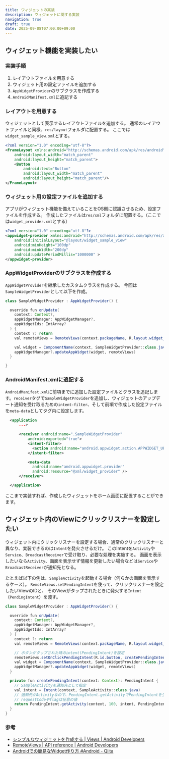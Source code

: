```yaml
---
title: ウィジェットの実装
description: ウィジェットに関する実装
navigation: true
draft: true
date: 2025-09-08T07:00:00+09:00
---
```


## ウィジェット機能を実装したい

### 実装手順

1.  レイアウトファイルを用意する
2.  ウィジェット用の設定ファイルを追加する
3.  `AppWidgetProvider`のサブクラスを作成する
4.  `AndroidManifest.xml`に追記する

### レイアウトを用意する

ウィジェットとして表示するレイアウトファイルを追加する。
通常のレイアウトファイルと同様、`res/layout`フォルダに配置する。
ここでは`widget_sample_view.xml`とする。

```xml
<?xml version="1.0" encoding="utf-8"?>
<FrameLayout xmlns:android="http://schemas.android.com/apk/res/android"
    android:layout_width="match_parent"
    android:layout_height="match_parent">
    <Button
        android:text="Button"
        android:layout_width="match_parent"
        android:layout_height="match_parent"/>
</FrameLayout>
```

### ウィジェット用の設定ファイルを追加する

アプリがウィジェット機能を備えていることをOS側に認識させるため、設定ファイルを作成する。
作成したファイルは`res/xml`フォルダに配置する。（ここでは`widget_provider.xml`とする）

```xml
<?xml version="1.0" encoding="utf-8"?>
<appwidget-provider xmlns:android="http://schemas.android.com/apk/res/android"
    android:initialLayout="@layout/widget_sample_view"
    android:minHeight="100dp"
    android:minWidth="200dp"
    android:updatePeriodMillis="1000000" >
</appwidget-provider>
```

### AppWidgetProviderのサブクラスを作成する

`AppWidgetProvider`を継承したカスタムクラスを作成する。
今回は`SampleWidgetProvider`として以下を作成。

```java
class SampleWidgetProvider : AppWidgetProvider() {

  override fun onUpdate(
    context: Context?,
    appWidgetManager: AppWidgetManager?,
    appWidgetIds: IntArray?
  ) {
    context ?: return
    val remoteViews = RemoteViews(context.packageName, R.layout.widget_sample_view)

    val widget = ComponentName(context, SampleWidgetProvider::class.java)
    appWidgetManager?.updateAppWidget(widget, remoteViews)
  }

}
```

### AndroidManifest.xmlに追記する

`AndroidManifest.xml`に前項までに追加した設定ファイルとクラスを追記します。`receiver`タグで`SampleWidgetProvider`を追加し、ウィジェットのアップデート通知を受け取るための`intent-filter`、そして前項で作成した設定ファイルを`meta-data`としてタグ内に設定します。

```xml
  <application
      ...>
      
      <receiver android:name=".SampleWidgetProvider"
          android:exported="true">
          <intent-filter>
            <action android:name="android.appwidget.action.APPWIDGET_UPDATE" />
          </intent-filter>

          <meta-data
            android:name="android.appwidget.provider"
            android:resource="@xml/widget_provider" />
      </receiver>

  </application>
```

ここまで実装すれば、作成したウィジェットをホーム画面に配置することができます。

## ウィジェット内のViewにクリックリスナーを設定したい

ウィジェット内にクリックリスナーを設定する場合、通常のクリックリスナーと異なり、実装できるのは`Intent`を発火させるだけ。
このIntentを`Activity`や`Service`、`BroadcastReceiver`で受け取り、必要な処理を実施する。
画面を表示したいなら`Activity`、画面を表示せず情報を更新したい場合などは`Service`や`BroadcastReceiver`が通知先となる。

たとえば以下の例は、`SampleActivity`を起動する場合（何らかの画面を表示するケース）。
`RemoteViews.setPendingIntent`を使って、クリックリスナーを設定したいViewのIDと、
そのViewがタップされたときに発火する`Intent`（`PendingIntent`）を渡す。

```java
class SampleWidgetProvider : AppWidgetProvider() {

  override fun onUpdate(
    context: Context?,
    appWidgetManager: AppWidgetManager?,
    appWidgetIds: IntArray?
  ) {
    context ?: return
    val remoteViews = RemoteViews(context.packageName, R.layout.widget_sample_view)

    // ボタンがタップされた時のintent(PendingIntent)を設定
    remoteViews.setOnClickPendingIntent(R.id.button, createPendingIntent(context))
    val widget = ComponentName(context, SampleWidgetProvider::class.java)
    appWidgetManager?.updateAppWidget(widget, remoteViews)
  }

  private fun createPendingIntent(context: Context): PendingIntent {
    // SampleActivityを通知先として指定
    val intent = Intent(context, SampleActivity::class.java)  
    // 通知先がActivityなので、PendingIntent.getActivityでPendingIntentを生成。
    // requestCodeやflagは任意の値
    return PendingIntent.getActivity(context, 100, intent, PendingIntent.FLAG_IMMUTABLE)
  }
}
```

### 参考

  * [シンプルなウィジェットを作成する | Views | Android Developers](https://developer.android.com/develop/ui/views/appwidgets?hl=ja)
  * [RemoteViews | API reference | Android Developers](https://developer.android.com/reference/android/widget/RemoteViews)
  * [Androidでの簡易なWidget作り方 \#Android - Qiita](https://qiita.com/aaari/items/6c1fc66ef95ec77980c6)